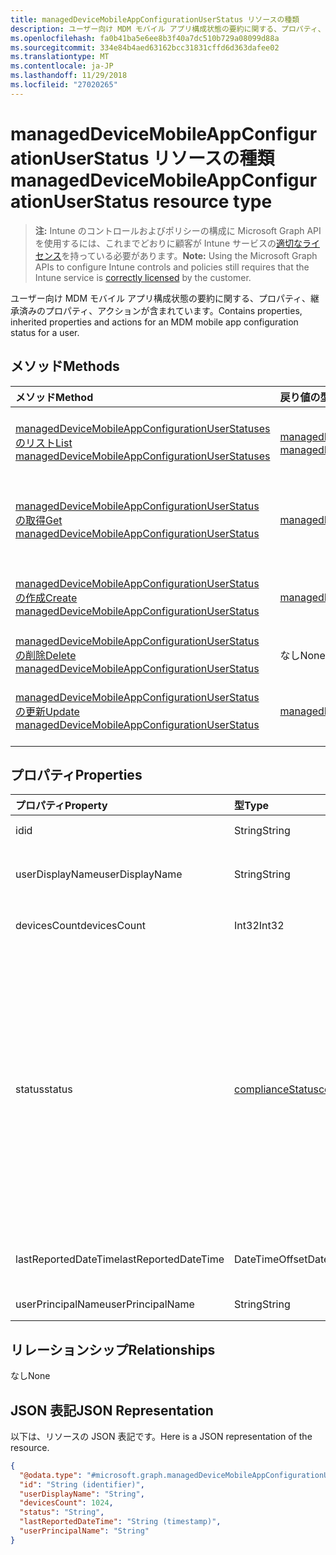 ```yaml
---
title: managedDeviceMobileAppConfigurationUserStatus リソースの種類
description: ユーザー向け MDM モバイル アプリ構成状態の要約に関する、プロパティ、継承済みのプロパティ、アクションが含まれています。
ms.openlocfilehash: fa0b41ba5e6ee8b3f40a7dc510b729a08099d88a
ms.sourcegitcommit: 334e84b4aed63162bcc31831cffd6d363dafee02
ms.translationtype: MT
ms.contentlocale: ja-JP
ms.lasthandoff: 11/29/2018
ms.locfileid: "27020265"
---
```

# <a name="manageddevicemobileappconfigurationuserstatus-resource-type"></a><span data-ttu-id="30ccd-103">managedDeviceMobileAppConfigurationUserStatus リソースの種類</span><span class="sxs-lookup"><span data-stu-id="30ccd-103">managedDeviceMobileAppConfigurationUserStatus resource type</span></span>

> <span data-ttu-id="30ccd-104">**注:** Intune のコントロールおよびポリシーの構成に Microsoft Graph API を使用するには、これまでどおりに顧客が Intune サービスの[適切なライセンス](https://go.microsoft.com/fwlink/?linkid=839381)を持っている必要があります。</span><span class="sxs-lookup"><span data-stu-id="30ccd-104">**Note:** Using the Microsoft Graph APIs to configure Intune controls and policies still requires that the Intune service is [correctly licensed](https://go.microsoft.com/fwlink/?linkid=839381) by the customer.</span></span>

<span data-ttu-id="30ccd-105">ユーザー向け MDM モバイル アプリ構成状態の要約に関する、プロパティ、継承済みのプロパティ、アクションが含まれています。</span><span class="sxs-lookup"><span data-stu-id="30ccd-105">Contains properties, inherited properties and actions for an MDM mobile app configuration status for a user.</span></span>
## <a name="methods"></a><span data-ttu-id="30ccd-106">メソッド</span><span class="sxs-lookup"><span data-stu-id="30ccd-106">Methods</span></span>
|<span data-ttu-id="30ccd-107">メソッド</span><span class="sxs-lookup"><span data-stu-id="30ccd-107">Method</span></span>|<span data-ttu-id="30ccd-108">戻り値の型</span><span class="sxs-lookup"><span data-stu-id="30ccd-108">Return Type</span></span>|<span data-ttu-id="30ccd-109">説明</span><span class="sxs-lookup"><span data-stu-id="30ccd-109">Description</span></span>|
|:---|:---|:---|
|[<span data-ttu-id="30ccd-110">managedDeviceMobileAppConfigurationUserStatuses のリスト</span><span class="sxs-lookup"><span data-stu-id="30ccd-110">List managedDeviceMobileAppConfigurationUserStatuses</span></span>](../api/intune-apps-manageddevicemobileappconfigurationuserstatus-list.md)|<span data-ttu-id="30ccd-111">[managedDeviceMobileAppConfigurationUserStatus](../resources/intune-apps-manageddevicemobileappconfigurationuserstatus.md) コレクション</span><span class="sxs-lookup"><span data-stu-id="30ccd-111">[managedDeviceMobileAppConfigurationUserStatus](../resources/intune-apps-manageddevicemobileappconfigurationuserstatus.md) collection</span></span>|<span data-ttu-id="30ccd-112">[managedDeviceMobileAppConfigurationUserStatus](../resources/intune-apps-manageddevicemobileappconfigurationuserstatus.md) オブジェクトのプロパティとリレーションシップをリストします。</span><span class="sxs-lookup"><span data-stu-id="30ccd-112">List properties and relationships of the [managedDeviceMobileAppConfigurationUserStatus](../resources/intune-apps-manageddevicemobileappconfigurationuserstatus.md) objects.</span></span>|
|[<span data-ttu-id="30ccd-113">managedDeviceMobileAppConfigurationUserStatus の取得</span><span class="sxs-lookup"><span data-stu-id="30ccd-113">Get managedDeviceMobileAppConfigurationUserStatus</span></span>](../api/intune-apps-manageddevicemobileappconfigurationuserstatus-get.md)|[<span data-ttu-id="30ccd-114">managedDeviceMobileAppConfigurationUserStatus</span><span class="sxs-lookup"><span data-stu-id="30ccd-114">managedDeviceMobileAppConfigurationUserStatus</span></span>](../resources/intune-apps-manageddevicemobileappconfigurationuserstatus.md)|<span data-ttu-id="30ccd-115">[managedDeviceMobileAppConfigurationUserStatus](../resources/intune-apps-manageddevicemobileappconfigurationuserstatus.md) オブジェクトのプロパティとリレーションシップを読み取ります。</span><span class="sxs-lookup"><span data-stu-id="30ccd-115">Read properties and relationships of the [managedDeviceMobileAppConfigurationUserStatus](../resources/intune-apps-manageddevicemobileappconfigurationuserstatus.md) object.</span></span>|
|[<span data-ttu-id="30ccd-116">managedDeviceMobileAppConfigurationUserStatus の作成</span><span class="sxs-lookup"><span data-stu-id="30ccd-116">Create managedDeviceMobileAppConfigurationUserStatus</span></span>](../api/intune-apps-manageddevicemobileappconfigurationuserstatus-create.md)|[<span data-ttu-id="30ccd-117">managedDeviceMobileAppConfigurationUserStatus</span><span class="sxs-lookup"><span data-stu-id="30ccd-117">managedDeviceMobileAppConfigurationUserStatus</span></span>](../resources/intune-apps-manageddevicemobileappconfigurationuserstatus.md)|<span data-ttu-id="30ccd-118">新しい [managedDeviceMobileAppConfigurationUserStatus](../resources/intune-apps-manageddevicemobileappconfigurationuserstatus.md) オブジェクトを作成します。</span><span class="sxs-lookup"><span data-stu-id="30ccd-118">Create a new [managedDeviceMobileAppConfigurationUserStatus](../resources/intune-apps-manageddevicemobileappconfigurationuserstatus.md) object.</span></span>|
|[<span data-ttu-id="30ccd-119">managedDeviceMobileAppConfigurationUserStatus の削除</span><span class="sxs-lookup"><span data-stu-id="30ccd-119">Delete managedDeviceMobileAppConfigurationUserStatus</span></span>](../api/intune-apps-manageddevicemobileappconfigurationuserstatus-delete.md)|<span data-ttu-id="30ccd-120">なし</span><span class="sxs-lookup"><span data-stu-id="30ccd-120">None</span></span>|<span data-ttu-id="30ccd-121">[managedDeviceMobileAppConfigurationUserStatus](../resources/intune-apps-manageddevicemobileappconfigurationuserstatus.md) を削除します。</span><span class="sxs-lookup"><span data-stu-id="30ccd-121">Deletes a [managedDeviceMobileAppConfigurationUserStatus](../resources/intune-apps-manageddevicemobileappconfigurationuserstatus.md).</span></span>|
|[<span data-ttu-id="30ccd-122">managedDeviceMobileAppConfigurationUserStatus の更新</span><span class="sxs-lookup"><span data-stu-id="30ccd-122">Update managedDeviceMobileAppConfigurationUserStatus</span></span>](../api/intune-apps-manageddevicemobileappconfigurationuserstatus-update.md)|[<span data-ttu-id="30ccd-123">managedDeviceMobileAppConfigurationUserStatus</span><span class="sxs-lookup"><span data-stu-id="30ccd-123">managedDeviceMobileAppConfigurationUserStatus</span></span>](../resources/intune-apps-manageddevicemobileappconfigurationuserstatus.md)|<span data-ttu-id="30ccd-124">[managedDeviceMobileAppConfigurationUserStatus](../resources/intune-apps-manageddevicemobileappconfigurationuserstatus.md) オブジェクトのプロパティを更新します。</span><span class="sxs-lookup"><span data-stu-id="30ccd-124">Update the properties of a [managedDeviceMobileAppConfigurationUserStatus](../resources/intune-apps-manageddevicemobileappconfigurationuserstatus.md) object.</span></span>|

## <a name="properties"></a><span data-ttu-id="30ccd-125">プロパティ</span><span class="sxs-lookup"><span data-stu-id="30ccd-125">Properties</span></span>
|<span data-ttu-id="30ccd-126">プロパティ</span><span class="sxs-lookup"><span data-stu-id="30ccd-126">Property</span></span>|<span data-ttu-id="30ccd-127">型</span><span class="sxs-lookup"><span data-stu-id="30ccd-127">Type</span></span>|<span data-ttu-id="30ccd-128">説明</span><span class="sxs-lookup"><span data-stu-id="30ccd-128">Description</span></span>|
|:---|:---|:---|
|<span data-ttu-id="30ccd-129">id</span><span class="sxs-lookup"><span data-stu-id="30ccd-129">id</span></span>|<span data-ttu-id="30ccd-130">String</span><span class="sxs-lookup"><span data-stu-id="30ccd-130">String</span></span>|<span data-ttu-id="30ccd-131">エンティティのキー。</span><span class="sxs-lookup"><span data-stu-id="30ccd-131">Key of the entity.</span></span>|
|<span data-ttu-id="30ccd-132">userDisplayName</span><span class="sxs-lookup"><span data-stu-id="30ccd-132">userDisplayName</span></span>|<span data-ttu-id="30ccd-133">String</span><span class="sxs-lookup"><span data-stu-id="30ccd-133">String</span></span>|<span data-ttu-id="30ccd-134">DevicePolicyStatus のユーザー名。</span><span class="sxs-lookup"><span data-stu-id="30ccd-134">User name of the DevicePolicyStatus.</span></span>|
|<span data-ttu-id="30ccd-135">devicesCount</span><span class="sxs-lookup"><span data-stu-id="30ccd-135">devicesCount</span></span>|<span data-ttu-id="30ccd-136">Int32</span><span class="sxs-lookup"><span data-stu-id="30ccd-136">Int32</span></span>|<span data-ttu-id="30ccd-137">そのユーザーのデバイスの数。</span><span class="sxs-lookup"><span data-stu-id="30ccd-137">Devices count for that user.</span></span>|
|<span data-ttu-id="30ccd-138">status</span><span class="sxs-lookup"><span data-stu-id="30ccd-138">status</span></span>|[<span data-ttu-id="30ccd-139">complianceStatus</span><span class="sxs-lookup"><span data-stu-id="30ccd-139">complianceStatus</span></span>](../resources/intune-shared-compliancestatus.md)|<span data-ttu-id="30ccd-140">ポリシー レポートのコンプライアンスの状態。</span><span class="sxs-lookup"><span data-stu-id="30ccd-140">Compliance status of the policy report.</span></span> <span data-ttu-id="30ccd-141">可能な値は、`unknown`、`notApplicable`、`compliant`、`remediated`、`nonCompliant`、`error`、`conflict`、`notAssigned` です。</span><span class="sxs-lookup"><span data-stu-id="30ccd-141">Possible values are: `unknown`, `notApplicable`, `compliant`, `remediated`, `nonCompliant`, `error`, `conflict`, `notAssigned`.</span></span>|
|<span data-ttu-id="30ccd-142">lastReportedDateTime</span><span class="sxs-lookup"><span data-stu-id="30ccd-142">lastReportedDateTime</span></span>|<span data-ttu-id="30ccd-143">DateTimeOffset</span><span class="sxs-lookup"><span data-stu-id="30ccd-143">DateTimeOffset</span></span>|<span data-ttu-id="30ccd-144">ポリシー レポートの最終変更日時。</span><span class="sxs-lookup"><span data-stu-id="30ccd-144">Last modified date time of the policy report.</span></span>|
|<span data-ttu-id="30ccd-145">userPrincipalName</span><span class="sxs-lookup"><span data-stu-id="30ccd-145">userPrincipalName</span></span>|<span data-ttu-id="30ccd-146">String</span><span class="sxs-lookup"><span data-stu-id="30ccd-146">String</span></span>|<span data-ttu-id="30ccd-147">UserPrincipalName。</span><span class="sxs-lookup"><span data-stu-id="30ccd-147">UserPrincipalName.</span></span>|

## <a name="relationships"></a><span data-ttu-id="30ccd-148">リレーションシップ</span><span class="sxs-lookup"><span data-stu-id="30ccd-148">Relationships</span></span>
<span data-ttu-id="30ccd-149">なし</span><span class="sxs-lookup"><span data-stu-id="30ccd-149">None</span></span>
## <a name="json-representation"></a><span data-ttu-id="30ccd-150">JSON 表記</span><span class="sxs-lookup"><span data-stu-id="30ccd-150">JSON Representation</span></span>
<span data-ttu-id="30ccd-151">以下は、リソースの JSON 表記です。</span><span class="sxs-lookup"><span data-stu-id="30ccd-151">Here is a JSON representation of the resource.</span></span>
<!-- {
  "blockType": "resource",
  "keyProperty": "id",
  "@odata.type": "microsoft.graph.managedDeviceMobileAppConfigurationUserStatus"
}
-->
``` json
{
  "@odata.type": "#microsoft.graph.managedDeviceMobileAppConfigurationUserStatus",
  "id": "String (identifier)",
  "userDisplayName": "String",
  "devicesCount": 1024,
  "status": "String",
  "lastReportedDateTime": "String (timestamp)",
  "userPrincipalName": "String"
}
```



